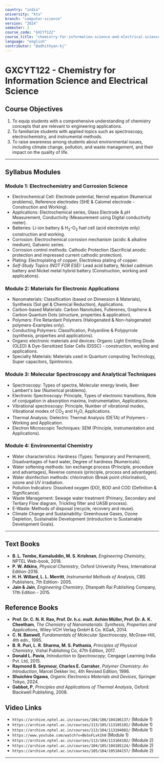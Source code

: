 ```yaml
---
country: "india"
university: "ktu"
branch: "computer-science"
version: "2024"
semester: 2
course_code: "GXCYT122"
course_title: "chemistry-for-information-science-and-electrical-science"
language: "english"
contributor: "@adhithyan-kj"
---
```


# GXCYT122 - Chemistry for Information Science and Electrical Science

## Course Objectives
1. To equip students with a comprehensive understanding of chemistry concepts that are relevant to engineering applications.
2. To familiarize students with applied topics such as spectroscopy, electrochemistry, and instrumental methods.
3. To raise awareness among students about environmental issues, including climate change, pollution, and waste management, and their impact on the quality of life.

---
## Syllabus Modules

### Module 1: Electrochemistry and Corrosion Science
- Electrochemical Cell: Electrode potential, Nernst equation (Numerical problems), Reference electrodes (SHE & Calomel electrode - Construction and Working).
- Applications: Electrochemical series, Glass Electrode & pH Measurement, Conductivity (Measurement using Digital conductivity meter).
- Batteries: Li-ion battery & $\text{H}_2$-$\text{O}_2$ fuel cell (acid electrolyte only) construction and working.
- Corrosion: Electrochemical corrosion mechanism (acidic & alkaline medium), Galvanic series.
- Corrosion control methods: Cathodic Protection (Sacrificial anodic protection and impressed current cathodic protection).
- Plating: Electroplating of copper, Electroless plating of copper.
- *Self-Study Topics (NOT FOR ESE):* Lead acid battery, Nickel cadmium battery and Nickel metal hybrid battery (Construction, working and applications).

### Module 2: Materials for Electronic Applications
- Nanomaterials: Classification (based on Dimension & Materials), Synthesis (Sol gel & Chemical Reduction), Applications.
- Carbon-based Materials: Carbon Nanotubes, Fullerenes, Graphene & Carbon Quantum Dots (structure, properties & application).
- Polymers: Fire Retardant Polymers (Halogenated & Non-halogenated polymers-Examples only).
- Conducting Polymers: Classification, Polyaniline & Polypyrrole (synthesis, properties and applications).
- Organic electronic materials and devices: Organic Light Emitting Diode (OLED) & Dye-Sensitized Solar Cells (DSSC) - construction, working and applications.
- Specialty Materials: Materials used in Quantum computing Technology, Super capacitors, Spintronics.

### Module 3: Molecular Spectroscopy and Analytical Techniques
- Spectroscopy: Types of spectra, Molecular energy levels, Beer Lambert's law (Numerical problems).
- Electronic Spectroscopy: Principle, Types of electronic transitions, Role of conjugation in absorption maxima, Instrumentation, Applications.
- Vibrational spectroscopy: Principle, Number of vibrational modes, Vibrational modes of $\text{CO}_2$ and $\text{H}_2\text{O}$, Applications.
- Thermal Analysis: Dielectric Thermal Analysis (DETA) of Polymers - Working and Application.
- Electron Microscopic Techniques: SEM (Principle, instrumentation and Applications).

### Module 4: Environmental Chemistry
- Water characteristics: Hardness (Types: Temporary and Permanent), Disadvantages of hard water, Degree of hardness (Numericals).
- Water softening methods: Ion exchange process (Principle, procedure and advantages), Reverse osmosis (principle, process and advantages).
- Water disinfection methods: chlorination (Break point chlorination), ozone and UV irradiation.
- Pollution Indicators: Dissolved oxygen (DO), BOD and COD (Definition & Significance).
- Waste Management: Sewage water treatment (Primary, Secondary and Tertiary Flow diagram, Trickling filter and UASB process).
- E-Waste: Methods of disposal (recycle, recovery and reuse).
- Climate Change and Sustainability: Greenhouse Gases, Ozone Depletion, Sustainable Development (introduction to Sustainable Development Goals).

---
## Text Books
- **B. L. Tembe, Kamaluddin, M. S. Krishnan**, *Engineering Chemistry*, NPTEL Web-book, 2018.
- **P. W. Atkins**, *Physical Chemistry*, Oxford University Press, International Edition-2018.
- **H. H. Willard, L. L. Merritt**, *Instrumental Methods of Analysis*, CBS Publishers, 7th Edition- 2005.
- **Jain & Jain**, *Engineering Chemistry*, Dhanpath Rai Publishing Company, 17th Edition - 2015.

## Reference Books
- **Prof. Dr. C. N. R. Rao, Prof. Dr. h.c. mult. Achim Müller, Prof. Dr. A. K. Cheetham**, *The Chemistry of Nanomaterials: Synthesis, Properties and Applications*, Wiley-VCH Verlag GmbH & Co. KGaA, 2014.
- **C. N. Banwell**, *Fundamentals of Molecular Spectroscopy*, McGraw-Hill, 4th edn., 1995.
- **B. R. Puri, L. R. Sharma, M. S. Pathania**, *Principles of Physical Chemistry*, Vishal Publishing Co, 47th Edition, 2017.
- **Donald L. Pavia**, *Introduction to Spectroscopy*, Cengage Learning India Pvt. Ltd, 2015.
- **Raymond B. Seymour, Charles E. Carraher**, *Polymer Chemistry: An Introduction*, Marcel Dekker Inc, 4th Revised Edition, 1996.
- **Shuichiro Ogawa**, *Organic Electronics Materials and Devices*, Springer Tokyo, 2024.
- **Gabbot, P**, *Principles and Applications of Thermal Analysis*, Oxford: Blackwell Publishing, 2008.

## Video Links
- `https://archive.nptel.ac.in/courses/104/106/104106137/` (Module 1)
- `https://archive.nptel.ac.in/courses/113/105/113105102/` (Module 1)
- `https://archive.nptel.ac.in/courses/113/104/113104082/` (Module 1)
- `https://www.youtube.com/watch?v=BeSxFLvk1h0` (Module 1)
- `https://archive.nptel.ac.in/courses/113/104/113104102/` (Module 2)
- `https://archive.nptel.ac.in/courses/104/105/104105124/` (Module 2)
- `https://archive.nptel.ac.in/courses/105/104/105104157/` (Module 2)

---